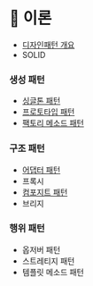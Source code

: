 # 📌 이론

- [디자인패턴 개요](https://github.com/SeoYeonBae/CS_study/blob/main/DesignPattern/%EB%94%94%EC%9E%90%EC%9D%B8%ED%8C%A8%ED%84%B4%20%EA%B0%9C%EC%9A%94.md)
- SOLID

### 생성 패턴

- [싱글톤 패턴](https://github.com/SeoYeonBae/CS_study/blob/main/DesignPattern/%EC%8B%B1%EA%B8%80%ED%86%A4%20%ED%8C%A8%ED%84%B4.md)
- [프로토타입 패턴](https://github.com/SeoYeonBae/CS_study/blob/main/DesignPattern/%ED%94%84%EB%A1%9C%ED%86%A0%ED%83%80%EC%9E%85%20%ED%8C%A8%ED%84%B4.md)
- [팩토리 메소드 패턴](https://github.com/SeoYeonBae/CS_study/blob/main/DesignPattern/%ED%8C%A9%ED%86%A0%EB%A6%AC%20%EB%A9%94%EC%86%8C%EB%93%9C%20%ED%8C%A8%ED%84%B4.md)

### 구조 패턴

- [어댑터 패턴](https://github.com/SeoYeonBae/CS_study/blob/main/DesignPattern/%EC%96%B4%EB%8C%91%ED%84%B0%20%ED%8C%A8%ED%84%B4.md)
- 프록시
- [컴포지트 패턴](https://github.com/SeoYeonBae/CS_study/blob/main/DesignPattern/%EC%BB%B4%ED%8F%AC%EC%A7%80%ED%8A%B8%20%ED%8C%A8%ED%84%B4.md)
- 브리지

### 행위 패턴

- 옵저버 패턴
- 스트레티지 패턴
- 템플릿 메소드 패턴
